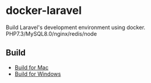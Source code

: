 # docker-laravel

Build Laravel's development environment using docker.
PHP7.3/MySQL8.0/nginx/redis/node

## Build

- [Build for Mac](https://github.com/ucan-lab/docker-laravel/wiki/Build-for-Mac)
- [Build for Windows](https://github.com/ucan-lab/docker-laravel/wiki/Build-for-Windows)
